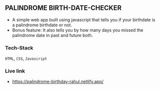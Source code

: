 ## PALINDROME BIRTH-DATE-CHECKER

- A simple web app built using javascript that tells you if your birthdate is a palindrome birthdate or not.
- Bonus feature: It also tells you by how many days you missed the palindrome date in past and future both.

### Tech-Stack
`HTML`, `CSS`, `Javascript`

### Live link
- https://palindrome-birthday-rahul.netlify.app/